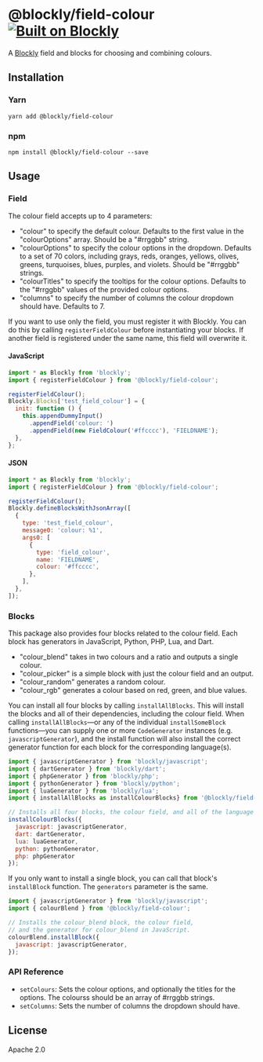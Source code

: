 # @blockly/field-colour [![Built on Blockly](https://tinyurl.com/built-on-blockly)](https://github.com/google/blockly)

A [Blockly](https://www.npmjs.com/package/blockly) field and blocks for choosing and combining colours.


## Installation

### Yarn

```
yarn add @blockly/field-colour
```

### npm

```
npm install @blockly/field-colour --save
```

## Usage

### Field

The colour field accepts up to 4 parameters:

- "colour" to specify the default colour. Defaults to the first value in the
  "colourOptions" array. Should be a "#rrggbb" string.
- "colourOptions" to specify the colour options in the dropdown. Defaults to
  a set of 70 colors, including grays, reds, oranges, yellows, olives, greens,
  turquoises, blues, purples, and violets. Should be "#rrggbb" strings.
- "colourTitles" to specify the tooltips for the colour options. Defaults to
  the "#rrggbb" values of the provided colour options.
- "columns" to specify the number of columns the colour dropdown should have.
  Defaults to 7.

If you want to use only the field, you must register it with Blockly. You can do this by calling `registerFieldColour` before instantiating your blocks. If another field is registered under the same name, this field will overwrite it.

#### JavaScript

```js
import * as Blockly from 'blockly';
import { registerFieldColour } from '@blockly/field-colour';

registerFieldColour();
Blockly.Blocks['test_field_colour'] = {
  init: function () {
    this.appendDummyInput()
      .appendField('colour: ')
      .appendField(new FieldColour('#ffcccc'), 'FIELDNAME');
  },
};
```

#### JSON

```js
import * as Blockly from 'blockly';
import { registerFieldColour } from '@blockly/field-colour';

registerFieldColour();
Blockly.defineBlocksWithJsonArray([
  {
    type: 'test_field_colour',
    message0: 'colour: %1',
    args0: [
      {
        type: 'field_colour',
        name: 'FIELDNAME',
        colour: '#ffcccc',
      },
    ],
  },
]);
```

### Blocks

This package also provides four blocks related to the colour field. Each block has generators in JavaScript, Python, PHP, Lua, and Dart.
- "colour_blend" takes in two colours and a ratio and outputs a single colour.
- "colour_picker" is a simple block with just the colour field and an output.
- "colour_random" generates a random colour.
- "colour_rgb" generates a colour based on red, green, and blue values.

You can install all four blocks by calling `installAllBlocks`. This will install the blocks and all of their dependencies, including the colour field. When calling `installAllBlocks`—or any of the individual `installSomeBlock` functions—you can supply one or more `CodeGenerator` instances (e.g. `javascriptGenerator`), and the install function will also install the correct generator function for each block for the corresponding language(s).

```js
import { javascriptGenerator } from 'blockly/javascript';
import { dartGenerator } from 'blockly/dart';
import { phpGenerator } from 'blockly/php';
import { pythonGenerator } from 'blockly/python';
import { luaGenerator } from 'blockly/lua';
import { installAllBlocks as installColourBlocks} from '@blockly/field-colour';

// Installs all four blocks, the colour field, and all of the language generators.
installColourBlocks({
  javascript: javascriptGenerator,
  dart: dartGenerator,
  lua: luaGenerator,
  python: pythonGenerator,
  php: phpGenerator
});
```

If you only want to install a single block, you can call that block's `installBlock` function. The `generators` parameter is the same.


```js
import { javascriptGenerator } from 'blockly/javascript';
import { colourBlend } from '@blockly/field-colour';

// Installs the colour_blend block, the colour field, 
// and the generator for colour_blend in JavaScript.
colourBlend.installBlock({
  javascript: javascriptGenerator,
});
```

### API Reference

- `setColours`: Sets the colour options, and optionally the titles for the
  options. The colourss should be an array of #rrggbb strings.
- `setColumns`: Sets the number of columns the dropdown should have.


## License

Apache 2.0
